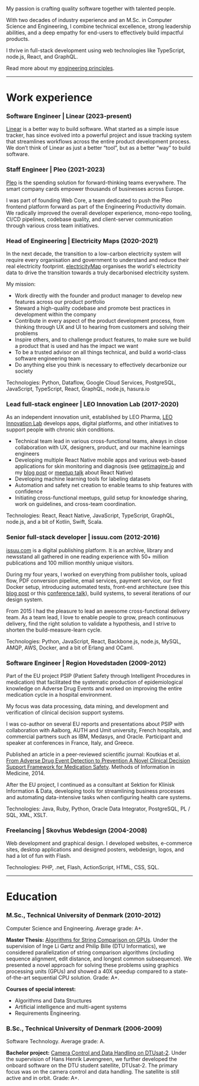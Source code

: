 My passion is crafting quality software together with talented people.

With two decades of industry experience and an M.Sc. in Computer Science and Engineering, I combine technical excellence, strong leadership abilities, and a deep empathy for end-users to effectively build impactful products.

I thrive in full-stack development using web technologies like TypeScript, node.js, React, and GraphQL.

Read more about my [engineering principles](/blog/software-engineering-principles/).

---

# Work experience

### Software Engineer | Linear (2023-present)

[Linear](https://linear.app) is a better way to build software. What started as a simple issue tracker, has since evolved into a powerful project and issue tracking system that streamlines workflows across the entire product development process. We don’t think of Linear as just a better “tool”, but as a better “way” to build software.

### Staff Engineer | Pleo (2021-2023)

[Pleo](https://pleo.io) is the spending solution for forward-thinking teams everywhere. The smart company cards empower thousands of businesses across Europe.

I was part of founding Web Core, a team dedicated to push the Pleo frontend platform forward as part of the Engineering Productivity domain. We radically improved the overall developer experience, mono-repo tooling, CI/CD pipelines, codebase quality, and client-server communication through various cross team initiatives.

### Head of Engineering | Electricity Maps (2020-2021)

In the next decade, the transition to a low-carbon electricity system will require every organisation and government to understand and reduce their real electricity footprint. [electricityMap](https://electricitymap.org/) organises the world's electricity data to drive the transition towards a truly decarbonised electricity system.

My mission:

- Work directly with the founder and product manager to develop new features across our product portfolio
- Steward a high-quality codebase and promote best practices in development within the company
- Contribute in every aspect of the product development process, from thinking through UX and UI to hearing from customers and solving their problems
- Inspire others, and to challenge product features, to make sure we build a product that is used and has the impact we want
- To be a trusted advisor on all things technical, and build a world-class software engineering team
- Do anything else you think is necessary to effectively decarbonize our society

Technologies: Python, Dataflow, Google Cloud Services, PostgreSQL, JavaScript, TypeScript, React, GraphQL, node.js, hasura.io

### Lead full-stack engineer | LEO Innovation Lab (2017-2020)

As an independent innovation unit, established by LEO Pharma, [LEO Innovation Lab](https://leoinnovationlab.com/) develops apps, digital platforms, and other initiatives to support people with chronic skin conditions.

- Technical team lead in various cross-functional teams, always in close collaboration with UX, designers, product, and our machine learnings engineers
- Developing multiple React Native mobile apps and various web-based applications for skin monitoring and diagnosis (see [getimagine.io](https://getimagine.io) and my [blog post](/blog/converting-an-app-to-react-native/) or [meetup talk](https://www.youtube.com/watch?v=S12ypU2VFfU) about React Native)
- Developing machine learning tools for labeling datasets
- Automation and safety net creation to enable teams to ship features with confidence
- Initiating cross-functional meetups, guild setup for knowledge sharing, work on guidelines, and cross-team coordination.

Technologies: React, React Native, JavaScript, TypeScript, GraphQL, node.js, and a bit of Kotlin, Swift, Scala.

### Senior full-stack developer | issuu.com (2012-2016)

[issuu.com](https://issuu.com) is a digital publishing platform. It is an archive, library and newsstand all gathered in one reading experience with 50+ million publications and 100 million monthly unique visitors.

During my four years, I worked on everything from publisher tools, upload flow, PDF conversion pipeline, email services, payment service, our first Docker setup, introducing automated tests, front-end architecture (see this [blog post](/blog/abandoning-the-mothership) or this [conference talk](https://vimeo.com/168543655)), build systems, to several iterations of our design system.

From 2015 I had the pleasure to lead an awesome cross-functional delivery team. As a team lead, I love to enable people to grow, preach continuous delivery, find the right solution to validate a hypothesis, and I strive to shorten the build-measure-learn cycle.

Technologies: Python, JavaScript, React, Backbone.js, node.js, MySQL, AMQP, AWS, Docker, and a bit of Erlang and OCaml.

### Software Engineer | Region Hovedstaden (2009-2012)

Part of the EU project PSIP (Patient Safety through Intelligent Procedures in medication) that facilitated the systematic production of epidemiological knowledge on Adverse Drug Events and worked on improving the entire medication cycle in a hospital environment.

My focus was data processing, data mining, and development and verification of clinical decision support systems.

I was co-author on several EU reports and presentations about PSIP with collaboration with Aalborg, AUTH and Umit university, French hospitals, and commercial partners such as IBM, Medasys, and Oracle. Participant and speaker at conferences in France, Italy, and Greece.

Published an article in a peer-reviewed scientific journal: Koutkias et al. [From Adverse Drug Event Detection to Prevention A Novel Clinical Decision Support Framework for Medication Safety](https://www.researchgate.net/publication/267931932_From_Adverse_Drug_Event_Detection_to_Prevention_A_Novel_Clinical_Decision_Support_Framework_for_Medication_Safety). Methods of Information in Medicine, 2014.

After the EU project, I continued as a consultant at Sektion for Klinisk Information & Data, developing tools for streamlining business processes and automating data-intensive tasks when configuring health care systems.

Technologies: Java, Ruby, Python, Oracle Data Integrator, PostgreSQL, PL / SQL, XML, XSLT.

### Freelancing | Skovhus Webdesign (2004-2008)

Web development and graphical design. I developed websites, e-commerce sites, desktop applications and designed posters, webdesign, logos, and had a lot of fun with Flash.

Technologies: PHP, .net, Flash, ActionScript, HTML, CSS, SQL.

---

# Education

### M.Sc., Technical University of Denmark (2010-2012)

Computer Science and Engineering. Average grade: A+.

**Master Thesis:** [Algorithms for String Comparison on GPUs](https://issuu.com/skovhus/docs/string_comparison_on_gpus). Under the supervision of Inge Li Gørtz and Philip Bille (DTU Informatics), we considered parallelization of string comparison algorithms (including sequence alignment, edit distance, and longest common subsequence). We presented a novel approach for solving these problems using graphics processing units (GPUs) and showed a 40X speedup compared to a state-of-the-art sequential CPU solution. Grade: A+.

**Courses of special interest:**

- Algorithms and Data Structures
- Artificial intelligence and multi-agent systems
- Requirements Engineering.

### B.Sc., Technical University of Denmark (2006-2009)

Software Technology. Average grade: A.

**Bachelor project:** [Camera Control and Data Handling on DTUsat-2](https://citeseerx.ist.psu.edu/document?repid=rep1&type=pdf&doi=6a312bd6cf7e1d4fc10782df6b2eb27c64d44313). Under the supervision of Hans Henrik Løvengreen, we further developed the onboard software on the DTU student satellite, DTUsat-2. The primary focus was on the camera control and data handling. The satellite is still active and in orbit. Grade: A+.
